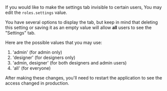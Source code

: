 If you would like to make the settings tab invisible to certain users,
You may edit the `roles.settings` value.

You have several options to display the tab, but keep in mind that deleting
this setting or saving it as an empty value will allow **all** users to see 
the "Settings" tab.

Here are the possible values that you may use:

1. 'admin' (for admin only)
2. 'designer' (for designers only)
3. 'admin, designer' (for both designers and admin users)
4. 'all' (for everyone)

After making these changes, you'll need to restart the application to see
the access changed in production.